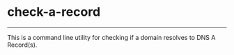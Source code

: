 # check-a-record
---

This is a command line utility for checking if a domain resolves to DNS A Record(s).
